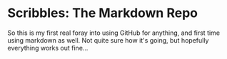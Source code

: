 # Scribbles: The Markdown Repo

So this is my first real foray into using GitHub for anything, and first time using markdown as well.
Not quite sure how it's going, but hopefully everything works out fine...
